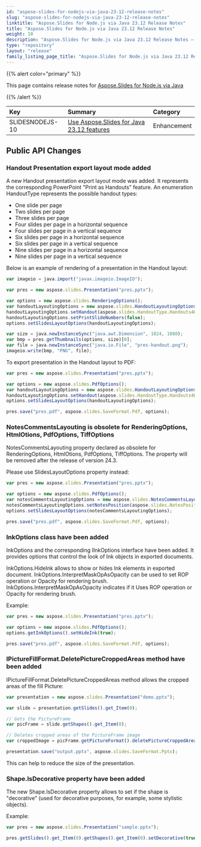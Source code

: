 ```yaml
---
id: "aspose-slides-for-nodejs-via-java-23-12-release-notes"
slug: "aspose-slides-for-nodejs-via-java-23-12-release-notes"
linktitle: "Aspose.Slides for Node.js via Java 23.12 Release Notes"
title: "Aspose.Slides for Node.js via Java 23.12 Release Notes"
weight: 10
description: "Aspose.Slides for Node.js via Java 23.12 Release Notes – the latest updates and fixes."
type: "repository"
layout: "release"
family_listing_page_title: "Aspose.Slides for Node.js via Java 23.12 Release Notes"
---
```


{{% alert color="primary" %}} 

This page contains release notes for [Aspose.Slides for Node.js via Java](https://www.npmjs.com/package/aspose.slides.via.java)

{{% /alert %}} 

|**Key**|**Summary**|**Category**|
| :- | :- | :- |
|SLIDESNODEJS-10|[Use Aspose.Slides for Java 23.12 features](/slides/java/release-notes/2023/aspose-slides-for-java-23-12-release-notes/)|Enhancement|


## Public API Changes ##

### Handout Presentation export layout mode added ###

A new Handout presentation export layout mode was added. It represents the corresponding PowerPoint "Print as Handouts" feature. An enumeration HandoutType represents the possible handout types:
- One slide per page
- Two slides per page
- Three slides per page
- Four slides per page in a horizontal sequence
- Four slides per page in a vertical sequence
- Six slides per page in a horizontal sequence
- Six slides per page in a vertical sequence
- Nine slides per page in a horizontal sequence
- Nine slides per page in a vertical sequence

Below is an example of rendering of a presentation in the Handout layout:

``` javascript
var imageio = java.import("javax.imageio.ImageIO");

var pres = new aspose.slides.Presentation("pres.pptx");

var options = new aspose.slides.RenderingOptions();
var handoutLayoutingOptions = new aspose.slides.HandoutLayoutingOptions();
handoutLayoutingOptions.setHandout(aspose.slides.HandoutType.Handouts4Horizontal);
handoutLayoutingOptions.setPrintSlideNumbers(false);
options.setSlidesLayoutOptions(handoutLayoutingOptions);

var size = java.newInstanceSync("java.awt.Dimension", 1024, 1080);
var bmp = pres.getThumbnails(options, size)[0];
var file = java.newInstanceSync("java.io.File", "pres-handout.png");
imageio.write(bmp, "PNG", file);
```

To export presentation in the Handout layout to PDF:

``` javascript
var pres = new aspose.slides.Presentation("pres.pptx");

var options = new aspose.slides.PdfOptions();
var handoutLayoutingOptions = new aspose.slides.HandoutLayoutingOptions();
handoutLayoutingOptions.setHandout(aspose.slides.HandoutType.Handouts4Horizontal);
options.setSlidesLayoutOptions(handoutLayoutingOptions);

pres.save("pres.pdf", aspose.slides.SaveFormat.Pdf, options);
```

### NotesCommentsLayouting is obsolete for RenderingOptions, HtmlOtions, PdfOptions, TiffOptions ###

NotesCommentsLayouting property declared as obsolete for RenderingOptions, HtmlOtions, PdfOptions, TiffOptions. The property will be removed after the release of version 24.3.

Please use SlidesLayoutOptions property instead:

``` javascript
var pres = new aspose.slides.Presentation("pres.pptx");

var options = new aspose.slides.PdfOptions();
var notesCommentsLayoutingOptions = new aspose.slides.NotesCommentsLayoutingOptions();
notesCommentsLayoutingOptions.setNotesPosition(aspose.slides.NotesPositions.BottomTruncated);
options.setSlidesLayoutOptions(notesCommentsLayoutingOptions);

pres.save("pres.pdf", aspose.slides.SaveFormat.Pdf, options);
```

### InkOptions class have been added ###

InkOptions and the corresponding IInkOptions interface have been added. It provides options that control the look of Ink objects in exported documents. 

InkOptions.HideInk allows to show or hides Ink elements in exported document.
InkOptions.InterpretMaskOpAsOpacity can be used to set ROP operation or Opacity for rendering brush.
InkOptions.InterpretMaskOpAsOpacity indicates if it Uses ROP operation or Opacity for rendering brush.

Example:

``` javascript
var pres = new aspose.slides.Presentation("pres.pptx");

var options = new aspose.slides.PdfOptions();
options.getInkOptions().setHideInk(true);

pres.save("pres.pdf", aspose.slides.SaveFormat.Pdf, options);
```

### IPictureFillFormat.DeletePictureCroppedAreas method have been added ###

IPictureFillFormat.DeletePictureCroppedAreas method allows the cropped areas of the fill Picture:

``` javascript
var presentation = new aspose.slides.Presentation("demo.pptx");

var slide = presentation.getSlides().get_Item(0);

// Gets the PictureFrame
var picFrame = slide.getShapes().get_Item(0);

// Deletes cropped areas of the PictureFrame image
var croppedImage = picFrame.getPictureFormat().deletePictureCroppedAreas();

presentation.save("output.pptx", aspose.slides.SaveFormat.Pptx);
```

This can help to reduce the size of the presentation.

### Shape.IsDecorative property have been added ###

The new Shape.IsDecorative property allows to set if the shape is "decorative" (used for decorative purposes, for example, some stylistic objects).

Example:

``` javascript
var pres = new aspose.slides.Presentation("sample.pptx");

pres.getSlides().get_Item(0).getShapes().get_Item(0).setDecorative(true);
```